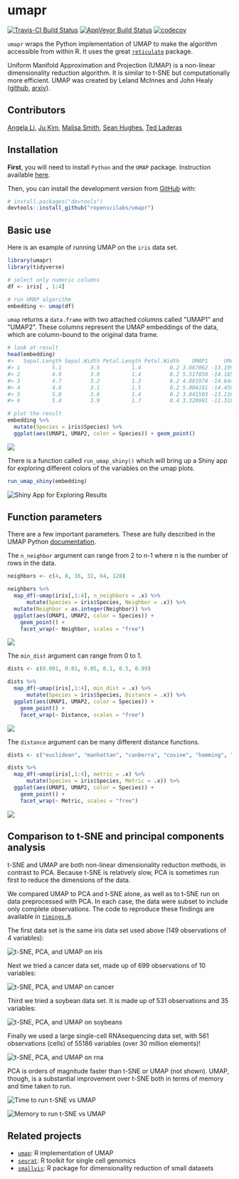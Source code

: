 
<!-- README.md is generated from README.Rmd. Please edit that file -->
umapr
=====

[![Travis-CI Build Status](https://travis-ci.org/ropenscilabs/umapr.svg?branch=master)](https://travis-ci.org/ropenscilabs/umapr) [![AppVeyor Build Status](https://ci.appveyor.com/api/projects/status/github/juyeongkim/umapr?branch=master&svg=true)](https://ci.appveyor.com/project/juyeongkim/umapr) [![codecov](https://codecov.io/gh/ropenscilabs/umapr/branch/master/graph/badge.svg)](https://codecov.io/gh/ropenscilabs/umapr)

`umapr` wraps the Python implementation of UMAP to make the algorithm accessible from within R. It uses the great [`reticulate`](https://cran.r-project.org/web/packages/reticulate/index.html) package.

Uniform Manifold Approximation and Projection (UMAP) is a non-linear dimensionality reduction algorithm. It is similar to t-SNE but computationally more efficient. UMAP was created by Leland McInnes and John Healy ([github](https://github.com/lmcinnes/umap), [arxiv](https://arxiv.org/abs/1802.03426)).

Contributors
------------

[Angela Li](https://github.com/angela-li), [Ju Kim](https://github.com/juyeongkim), [Malisa Smith](https://github.com/malisas), [Sean Hughes](https://github.com/seaaan), [Ted Laderas](https://github.com/laderast)

Installation
------------

**First**, you will need to install `Python` and the `UMAP` package. Instruction available [here](https://github.com/lmcinnes/umap#installing).

Then, you can install the development version from [GitHub](https://github.com/) with:

``` r
# install.packages("devtools")
devtools::install_github("ropenscilabs/umapr")
```

Basic use
---------

Here is an example of running UMAP on the `iris` data set.

``` r
library(umapr)
library(tidyverse)

# select only numeric columns
df <- iris[ , 1:4]

# run UMAP algorithm
embedding <- umap(df)
```

`umap` returns a `data.frame` with two attached columns called "UMAP1" and "UMAP2". These columns represent the UMAP embeddings of the data, which are column-bound to the original data frame.

``` r
# look at result
head(embedding)
#>   Sepal.Length Sepal.Width Petal.Length Petal.Width    UMAP1     UMAP2
#> 1          5.1         3.5          1.4         0.2 3.667062 -13.19943
#> 2          4.9         3.0          1.4         0.2 5.517850 -14.18564
#> 3          4.7         3.2          1.3         0.2 4.881974 -14.64425
#> 4          4.6         3.1          1.5         0.2 5.004181 -14.45688
#> 5          5.0         3.6          1.4         0.2 3.841503 -13.11696
#> 6          5.4         3.9          1.7         0.4 3.320901 -12.31876

# plot the result
embedding %>% 
  mutate(Species = iris$Species) %>%
  ggplot(aes(UMAP1, UMAP2, color = Species)) + geom_point()
```

![](img/unnamed-chunk-3-1.png)

There is a function called `run_umap_shiny()` which will bring up a Shiny app for exploring different colors of the variables on the umap plots.

``` r
run_umap_shiny(embedding)
```

![Shiny App for Exploring Results](img/shiny.png)

Function parameters
-------------------

There are a few important parameters. These are fully described in the UMAP Python [documentation](https://github.com/lmcinnes/umap/blob/bf1c3e5c89ea393c9de10bd66c5e3d9bc30588ee/notebooks/UMAP%20usage%20and%20parameters.ipynb).

The `n_neighbor` argument can range from 2 to n-1 where n is the number of rows in the data.

``` r
neighbors <- c(4, 8, 16, 32, 64, 128)

neighbors %>% 
  map_df(~umap(iris[,1:4], n_neighbors = .x) %>% 
      mutate(Species = iris$Species, Neighbor = .x)) %>% 
  mutate(Neighbor = as.integer(Neighbor)) %>% 
  ggplot(aes(UMAP1, UMAP2, color = Species)) + 
    geom_point() + 
    facet_wrap(~ Neighbor, scales = "free")
```

![](img/unnamed-chunk-5-1.png)

The `min_dist` argument can range from 0 to 1.

``` r
dists <- c(0.001, 0.01, 0.05, 0.1, 0.5, 0.99)

dists %>% 
  map_df(~umap(iris[,1:4], min_dist = .x) %>% 
      mutate(Species = iris$Species, Distance = .x)) %>% 
  ggplot(aes(UMAP1, UMAP2, color = Species)) + 
    geom_point() + 
    facet_wrap(~ Distance, scales = "free")
```

![](img/unnamed-chunk-6-1.png)

The `distance` argument can be many different distance functions.

``` r
dists <- c("euclidean", "manhattan", "canberra", "cosine", "hamming", "dice")

dists %>% 
  map_df(~umap(iris[,1:4], metric = .x) %>% 
      mutate(Species = iris$Species, Metric = .x)) %>% 
  ggplot(aes(UMAP1, UMAP2, color = Species)) + 
    geom_point() + 
    facet_wrap(~ Metric, scales = "free")
```

![](img/unnamed-chunk-7-1.png)

Comparison to t-SNE and principal components analysis
-----------------------------------------------------

t-SNE and UMAP are both non-linear dimensionality reduction methods, in contrast to PCA. Because t-SNE is relatively slow, PCA is sometimes run first to reduce the dimensions of the data.

We compared UMAP to PCA and t-SNE alone, as well as to t-SNE run on data preprocessed with PCA. In each case, the data were subset to include only complete observations. The code to reproduce these findings are available in [`timings.R`](timings.R).

The first data set is the same iris data set used above (149 observations of 4 variables):

![t-SNE, PCA, and UMAP on iris](img/multiple_algorithms_iris.png)

Next we tried a cancer data set, made up of 699 observations of 10 variables:

![t-SNE, PCA, and UMAP on cancer](img/multiple_algorithms_cancer.png)

Third we tried a soybean data set. It is made up of 531 observations and 35 variables:

![t-SNE, PCA, and UMAP on soybeans](img/multiple_algorithms_bean.png)

Finally we used a large single-cell RNAsequencing data set, with 561 observations (cells) of 55186 variables (over 30 million elements)!

![t-SNE, PCA, and UMAP on rna](img/multiple_algorithms_rna.png)

PCA is orders of magnitude faster than t-SNE or UMAP (not shown). UMAP, though, is a substantial improvement over t-SNE both in terms of memory and time taken to run.

![Time to run t-SNE vs UMAP](img/multiple_algorithms_time.png)

![Memory to run t-SNE vs UMAP](img/multiple_algorithms_memory.png)

Related projects
----------------

-   [`umap`](https://github.com/tkonopka/umap): R implementation of UMAP
-   [`seurat`](https://github.com/satijalab/seurat): R toolkit for single cell genomics
-   [`smallvis`](https://github.com/jlmelville/smallvis): R package for dimensionality reduction of small datasets
